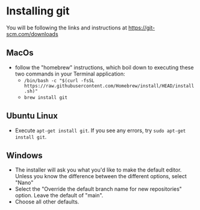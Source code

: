 # Installing git

You will be following the links and instructions at https://git-scm.com/downloads

## MacOs
* follow the "homebrew" instructions, which boil down to executing these two commands in your Terminal application:
    * `/bin/bash -c "$(curl -fsSL https://raw.githubusercontent.com/Homebrew/install/HEAD/install.sh)"`
    * `brew install git`
       
## Ubuntu Linux
* Execute `apt-get install git`.  If you see any errors, try `sudo apt-get install git`.

## Windows
* The installer will ask you what you'd like to make the default editor. Unless you know the difference between the different options, select "Nano"
* Select the "Override the default branch name for new repositories" option. Leave the default of "main".
* Choose all other defaults.

